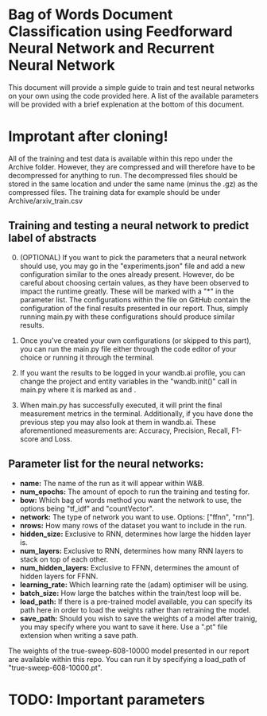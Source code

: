 # Bag of Words Document Classification using Feedforward Neural Network and Recurrent Neural Network

This document will provide a simple guide to train and test neural networks on your own using the code provided here. A list of the available parameters will be provided with a brief explenation at the bottom of this document.

# Improtant after cloning!

All of the training and test data is available within this repo under the Archive folder. However, they are compressed and will therefore have to be decompressed for anything to run. The decompressed files should be stored in the same location and under the same name (minus the .gz) as the compressed files. The training data for example should be under Archive/arxiv_train.csv

## Training and testing a neural network to predict label of abstracts

0. (OPTIONAL) If you want to pick the parameters that a neural network should use, you may go in the "experiments.json" file and add a new configuration similar to the ones already present. However, do be careful about choosing certain values, as they have been observed to impact the runtime greatly. These will be marked with a "*" in the parameter list. The configurations within the file on GitHub contain the configuration of the final results presented in our report. Thus, simply running main.py with these configurations should produce similar results. 

1. Once you've created your own configurations (or skipped to this part), you can run the main.py file either through the code editor of your choice or running it through the terminal.

2. If you want the results to be logged in your wandb.ai profile, you can change the project and entity variables in the "wandb.init()" call in main.py where it is marked as <INSERT PROFILE NAME HERE> and <INSERT ENTITY NAME HERE>. 

3. When main.py has successfully executed, it will print the final measurement metrics in the terminal. Additionally, if you have done the previous step you may also look at them in wandb.ai. These aforementioned measurements are: Accuracy, Precision, Recall, F1-score and Loss.

## Parameter list for the neural networks:

* **name:** The name of the run as it will appear within W&B.
* **num_epochs:** The amount of epoch to run the training and testing for.
* **bow:** Which bag of words method you want the network to use, the options being "tf_idf" and "countVector".
* **network:** The type of network you want to use. Options: ["ffnn", "rnn"].
* **nrows:** How many rows of the dataset you want to include in the run.
* **hidden_size:** Exclusive to RNN, determines how large the hidden layer is.
* **num_layers:** Exclusive to RNN, determines how many RNN layers to stack on top of each other.
* **num_hidden_layers:** Exclusive to FFNN, determines the amount of hidden layers for FFNN.
* **learning_rate:** Which learning rate the (adam) optimiser will be using.
* **batch_size:** How large the batches within the train/test loop will be.
* **load_path:** If there is a pre-trained model available, you can specify its path here in order to load the weights rather than retraining the model. 
* **save_path:** Should you wish to save the weights of a model after trainig, you may specify where you want to save it here. Use a ".pt" file extension when writing a save path.

The weights of the true-sweep-608-10000 model presented in our report are available within this repo. You can run it by specifying a load_path of "true-sweep-608-10000.pt".

# TODO: Important parameters

